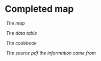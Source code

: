 # Completed map

![]()
*The map*

![]()
*The data table*

![]()
*The codebook*

![]()
*The source pdf the information came from*
